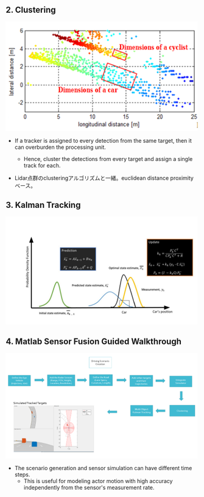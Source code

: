 ## 2. Clustering

![](img/image7-3.png)

- If a tracker is assigned to every detection from the same target, then it can overburden the processing unit.
  - Hence, cluster the detections from every target and assign a single track for each.

- Lidar点群のclusteringアルゴリズムと一緒。euclidean distance proximityベース。

## 3. Kalman Tracking

![](img/kalman.jpg)

## 4. Matlab Sensor Fusion Guided Walkthrough

![](img/image6-2.png)

- The scenario generation and sensor simulation can have different time steps.
  - This is useful for modeling actor motion with high accuracy independently from the sensor's measurement rate.